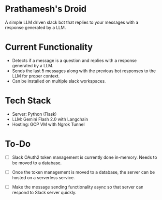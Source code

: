 # Prathamesh's Droid

A simple LLM driven slack bot that replies to your messages with a response generated by a LLM.

# Current Functionality
- Detects if a message is a question and replies with a response generated by a LLM.
- Sends the last 5 messages along with the previous bot responses to the LLM for proper context.
- Can be installed on multiple slack workspaces.

# Tech Stack
- Server: Python (Flask)
- LLM: Gemini Flash 2.0 with Langchain
- Hosting: GCP VM with Ngrok Tunnel

# To-Do
- [ ] Slack OAuth2 token management is currently done in-memory. Needs to be moved to a database.
- [ ] Once the token management is moved to a database, the server can be hosted on a serverless service.
- [ ] Make the message sending functionality async so that server can respond to Slack server quickly.

